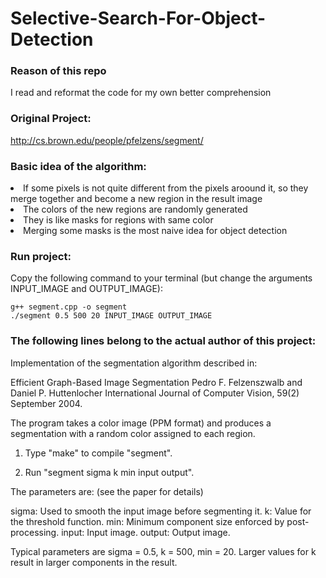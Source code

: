 # Selective-Search-For-Object-Detection


### Reason of this repo
I read and reformat the code for my own better comprehension

### Original Project:
http://cs.brown.edu/people/pfelzens/segment/


### Basic idea of the algorithm:
<li> If some pixels is not quite different from the pixels aroound it, so they merge together and become a new region in the result image </li>
<li> The colors of the new regions are randomly generated </li>
<li> They is like masks for regions with same color </li>
<li> Merging some masks is the most naive idea for object detection </li>

### Run project:
Copy the following command to your terminal (but change the arguments INPUT_IMAGE and OUTPUT_IMAGE):

    g++ segment.cpp -o segment
    ./segment 0.5 500 20 INPUT_IMAGE OUTPUT_IMAGE

### The following lines belong to the actual author of this project:
Implementation of the segmentation algorithm described in:

Efficient Graph-Based Image Segmentation
Pedro F. Felzenszwalb and Daniel P. Huttenlocher
International Journal of Computer Vision, 59(2) September 2004.

The program takes a color image (PPM format) and produces a segmentation
with a random color assigned to each region.

1) Type "make" to compile "segment".

2) Run "segment sigma k min input output".

The parameters are: (see the paper for details)

sigma: Used to smooth the input image before segmenting it.
k: Value for the threshold function.
min: Minimum component size enforced by post-processing.
input: Input image.
output: Output image.

Typical parameters are sigma = 0.5, k = 500, min = 20.
Larger values for k result in larger components in the result.



